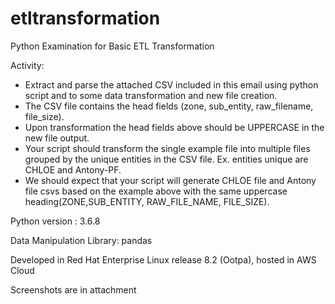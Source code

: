 # etltransformation
Python Examination for Basic ETL Transformation

Activity:
- Extract and parse the attached CSV included in this email using python script and to some data transformation and new file creation.
- The CSV file contains the head fields (zone, sub_entity, raw_filename, file_size).
- Upon transformation the head fields above should be UPPERCASE in the new file output.
- Your script should transform the single example file into multiple files grouped by the unique entities in the CSV file. Ex. entities unique are CHLOE and Antony-PF.
- We should expect that your script will generate CHLOE file and Antony file csvs based on the example above with the same uppercase heading(ZONE,SUB_ENTITY, RAW_FILE_NAME, FILE_SIZE).

Python version : 3.6.8

Data Manipulation Library: pandas

Developed in Red Hat Enterprise Linux release 8.2 (Ootpa), hosted in AWS Cloud

Screenshots are in attachment
